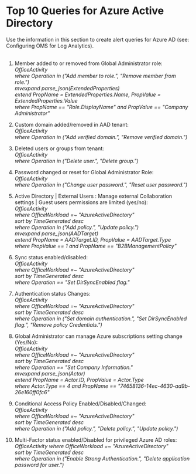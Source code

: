 # Top 10 Queries for Azure Active Directory
Use the information in this section to create alert queries for Azure AD (see: Configuring OMS for Log Analytics).
<br />
<br />

1. Member added to or removed from Global Administrator role:          
    *OfficeActivity* <br/> 
     *where Operation in ("Add member to role.", "Remove member from role.")* <br/> 
     *mvexpand parse_json(ExtendedProperties)*  <br/> 
     *extend PropName = ExtendedProperties.Name, PropValue = ExtendedProperties.Value*  <br/> 
     *where PropName == "Role.DisplayName" and PropValue == "Company Administrator"* 
	 
2. Custom domain added/removed in AAD tenant:      
    *OfficeActivity* <br/> 
     *where Operation in ("Add verified domain.", "Remove verified domain.")*
	
3. Deleted users or groups from tenant:     
     *OfficeActivity* <br/> 
     *where Operation in ("Delete user.", "Delete group.")* 
	
4. Password changed or reset for Global Administrator Role:   
    *OfficeActivity* <br/> 
     *where Operation in ("Change user password.", "Reset user password.")* 
	
5. Active Directory | External Users : Manage external Collaboration settings | Guest users permissions are limited (yes/no):  
     *OfficeActivity* <br/>
     *where OfficeWorkload =~ "AzureActiveDirectory"* <br/>
     *sort by TimeGenerated desc* <br/>
     *where Operation in ("Add policy.", "Update policy.")* <br/>
     *mvexpand parse_json(AADTarget)* <br/>
     *extend PropName = AADTarget.ID, PropValue = AADTarget.Type* <br/>
     *where  PropValue == 1 and PropName == "B2BManagementPolicy"* 
	
6. Sync status enabled/disabled:  
      *OfficeActivity* <br/>
     *where OfficeWorkload =~ "AzureActiveDirectory"* <br/>
     *sort by TimeGenerated desc* <br/>
     *where Operation == "Set DirSyncEnabled flag."*   
	
7. Authentication status Changes:  
     *OfficeActivity* <br/>
     *where OfficeWorkload =~ "AzureActiveDirectory"* <br/>
     *sort by TimeGenerated desc* <br/>
     *where Operation in ("Set domain authentication.", "Set DirSyncEnabled flag.", "Remove policy Credentials.")* 
	
8. Global Administrator can manage Azure subscriptions setting change (Yes/No):   
     *OfficeActivity* <br/> 
     *where OfficeWorkload =~ "AzureActiveDirectory"* <br/> 
     *sort by TimeGenerated desc* <br/> 
     *where Operation == "Set Company Information."* <br/> 
     *mvexpand parse_json(Actor)* <br/> 
     *extend PropName = Actor.ID, PropValue = Actor.Type* <br/> 
     *where Actor.Type == 4 and PropName == "74658136-14ec-4630-ad9b-26e160ff0fc6"*  
	
9. Conditional Access Policy Enabled/Disabled/Changed:   
     *OfficeActivity* <br/> 
     *where OfficeWorkload =~ "AzureActiveDirectory"* <br/> 
     *sort by TimeGenerated desc* <br/> 
     *where Operation in ("Add policy.", "Delete policy.", "Update policy.")* 
	
10. Multi-Factor status enabled/Disabled for privileged Azure AD roles:   
     *OfficeActivity* 
     *where OfficeWorkload =~ "AzureActiveDirectory"* <br/> 
     *sort by TimeGenerated desc* <br/> 
     *where Operation in ("Enable Strong Authentication.", "Delete application password for user.")*
